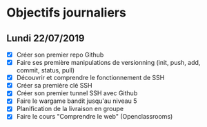 # Objectifs journaliers

## Lundi 22/07/2019


* [X] Créer son premier repo Github
* [X] Faire ses première manipulations de versionning (init, push, add, commit, status, pull)
* [X] Découvrir et comprendre le fonctionnement de SSH
* [X] Créer sa première clé SSH
* [X] Créer son premier tunnel SSH avec Github
* [X] Faire le wargame bandit jusqu'au niveau 5 
* [x] Planification de la livraison en groupe
* [x] Faire le cours "Comprendre le web" (Openclassrooms)
